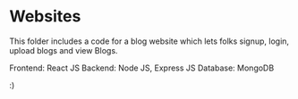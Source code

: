 # Websites

This folder includes a code for a blog website which lets folks signup, login, upload blogs and view Blogs.

Frontend: React JS
Backend: Node JS, Express JS
Database: MongoDB

:)
